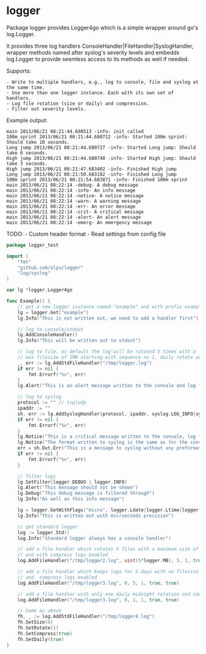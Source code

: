 logger
======

Package logger provides Logger4go which is a simple wrapper around go's log.Logger.

It provides three log handlers ConsoleHandler|FileHandler|SyslogHandler,
wrapper methods named after syslog's severity levels and embedds log.Logger to provide
seemless access to its methods as well if needed.

Supports:

    - Write to multiple handlers, e.g., log to console, file and syslog at the same time.
    - Use more than one logger instance. Each with its own set of handlers.
    - Log file rotation (size or daily) and compression.
    - Filter out severity levels.

Example output:

    main 2013/06/21 08:21:44.680513 -info- init called
    100m sprint 2013/06/21 08:21:44.680712 -info- Started 100m sprint: Should take 10 seconds.
    Long jump 2013/06/21 08:21:44.680727 -info- Started Long jump: Should take 6 seconds.
    High jump 2013/06/21 08:21:44.680748 -info- Started High jump: Should take 3 seconds.
    High jump 2013/06/21 08:21:47.683402 -info- Finished High jump
    Long jump 2013/06/21 08:21:50.683182 -info- Finished Long jump
    100m sprint 2013/06/21 08:21:54.683871 -info- Finished 100m sprint
    main 2013/06/21 08:22:14 -debug- A debug message
    main 2013/06/21 08:22:14 -info- An info message
    main 2013/06/21 08:22:14 -notice- A notice message
    main 2013/06/21 08:22:14 -warn- A warning message
    main 2013/06/21 08:22:14 -err- An error message
    main 2013/06/21 08:22:14 -crit- A critical message
    main 2013/06/21 08:22:14 -alert- An alert message
    main 2013/06/21 08:22:14 -emerg- An emergency message

TODO:
    - Custom header format
    - Read settings from config file

```go
package logger_test

import (
    "fmt"
    "github.com/alyu/logger"
    "log/syslog"
)

var lg *logger.Logger4go

func Example() {
    // get a new logger instance named "example" and with prefix example
    lg = logger.Get("example")
    lg.Info("This is not written out, we need to add a handler first")

    // log to console/stdout
    lg.AddConsoleHandler()
    lg.Info("This will be written out to stdout")

    // log to file. as default the log will be rotated 5 times with a
    // max filesize of 1MB starting with sequence no 1, daily rotate and compression disabled
    _, err := lg.AddStdFileHandler("/tmp/logger.log")
    if err != nil {
        fmt.Errorf("%v", err)
    }
    lg.Alert("This is an alert message written to the console and log file")

    // log to syslog
    protocol := "" // tcp|udp
    ipaddr := ""
    sh, err := lg.AddSyslogHandler(protocol, ipaddr, syslog.LOG_INFO|syslog.LOG_LOCAL0, "example")
    if err != nil {
        fmt.Errorf("%v", err)
    }
    lg.Notice("This is a critical message written to the console, log file and syslog")
    lg.Notice("The format written to syslog is the same as for the console and log file")
    err = sh.Out.Err("This is a message to syslog without any preformatted header, it just contains this message")
    if err != nil {
        fmt.Errorf("%v", err)
    }

    // filter logs
    lg.SetFilter(logger.DEBUG | logger.INFO)
    lg.Alert("This message should not be shown")
    lg.Debug("This debug message is filtered through")
    lg.Info("As well as this info message")

    lg = logger.GetWithFlags("micro", logger.Ldate|logger.Ltime|logger.Lmicroseconds)
    lg.Info("This is written out with micrseconds precision")

    // get standard logger
    log := logger.Std()
    log.Info("Standard logger always has a console handler")

    // add a file handler which rotates 5 files with a maximum size of 5MB starting with sequence no 1, daily midnight rotation disabled
    // and with compress logs enabled
    log.AddFileHandler("/tmp/logger2.log", uint(5*logger.MB), 5, 1, true, false)

    // add a file handler which keeps logs for 5 days with no filesize limit starting with sequence no 1, daily midnight rotation
    // and  compress logs enabled
    log.AddFileHandler("/tmp/logger3.log", 0, 5, 1, true, true)

    // add a file handler with only one daily midnight rotation and compress logs enabled
    log.AddFileHandler("/tmp/logger3.log", 0, 1, 1, true, true)

    // Same as above
    fh, _ := log.AddStdFileHandler("/tmp/logger4.log")
    fh.SetSize(0)
    fh.SetRotate(1)
    fh.SetCompress(true)
    fh.SetDaily(true)
}
```